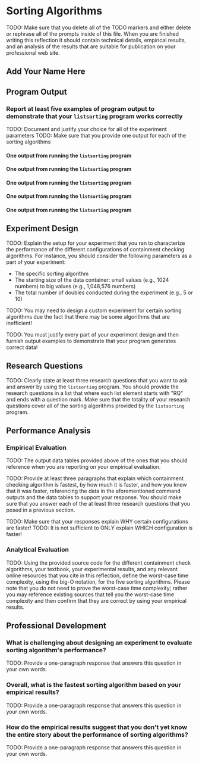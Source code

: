 # Sorting Algorithms

TODO: Make sure that you delete all of the TODO markers and either
delete or rephrase all of the prompts inside of this file. When you are
finished writing this reflection it should contain technical details,
empirical results, and an analysis of the results that are suitable for
publication on your professional web site.

## Add Your Name Here

## Program Output

### Report at least five examples of program output to demonstrate that your `listsorting` program works correctly

TODO: Document and justify your choice for all of the experiment parameters
TODO: Make sure that you provide one output for each of the sorting algorithms

#### One output from running the `listsorting` program

#### One output from running the `listsorting` program

#### One output from running the `listsorting` program

#### One output from running the `listsorting` program

#### One output from running the `listsorting` program

## Experiment Design

TODO: Explain the setup for your experiment that you ran to characterize the
performance of the different configurations of containment checking algorithms.
For instance, you should consider the following parameters as a part of your
experiment:

- The specific sorting algorithm
- The starting size of the data container: small values (e.g., 1024 numbers) to big
  values (e.g., 1,048,576 numbers)
- The total number of doubles conducted during the experiment (e.g., 5 or 10)

TODO: You may need to design a custom experiment for certain sorting algorithms
due the fact that there may be some algorithms that are inefficient!

TODO: You must justify every part of your experiment design and then furnish
output examples to demonstrate that your program generates correct data!

## Research Questions

TODO: Clearly state at least three research questions that you want to ask and
answer by using the `listsorting` program. You should provide the research
questions in a list that where each list element starts with "RQ" and ends with
a question mark. Make sure that the totality of your research questions cover
all of the sorting algorithms provided by the `listsorting` program.

## Performance Analysis

### Empirical Evaluation

TODO: The output data tables provided above of the ones that you should
reference when you are reporting on your empirical evaluation.

TODO: Provide at least three paragraphs that explain which containment checking
algorithm is fastest, by how much it is faster, and how you knew that it was
faster, referencing the data in the aforementioned command outputs and the data
tables to support your response. You should make sure that you answer each of
the at least three research questions that you posed in a previous section.

TODO: Make sure that your responses explain WHY certain configurations are faster!
TODO: It is not sufficient to ONLY explain WHICH configuration is faster!

### Analytical Evaluation

TODO: Using the provided source code for the different containment check
algorithms, your textbook, your experimental results, and any relevant online
resources that you cite in this reflection, define the worst-case time
complexity, using the big-O notation, for the five sorting algorithms. Please
note that you do not need to prove the worst-case time complexity; rather you
may reference existing sources that tell you the worst-case time complexity and
then confirm that they are correct by using your empirical results.

## Professional Development

### What is challenging about designing an experiment to evaluate sorting algorithm's performance?

TODO: Provide a one-paragraph response that answers this question in your own words.

### Overall, what is the fastest sorting algorithm based on your empirical results?

TODO: Provide a one-paragraph response that answers this question in your own words.

### How do the empirical results suggest that you don't yet know the entire story about the performance of sorting algorithms?

TODO: Provide a one-paragraph response that answers this question in your own words.
